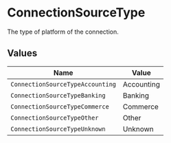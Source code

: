 # ConnectionSourceType

The type of platform of the connection.


## Values

| Name                             | Value                            |
| -------------------------------- | -------------------------------- |
| `ConnectionSourceTypeAccounting` | Accounting                       |
| `ConnectionSourceTypeBanking`    | Banking                          |
| `ConnectionSourceTypeCommerce`   | Commerce                         |
| `ConnectionSourceTypeOther`      | Other                            |
| `ConnectionSourceTypeUnknown`    | Unknown                          |